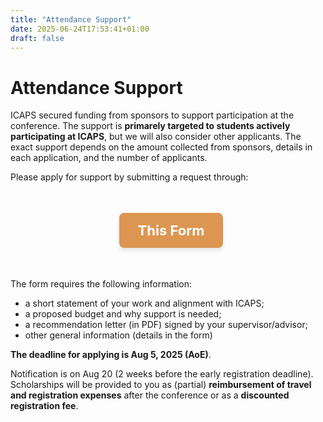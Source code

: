 ```yaml
---
title: "Attendance Support"
date: 2025-06-24T17:53:41+01:00
draft: false
---
```


# Attendance Support

ICAPS secured funding from sponsors to support participation at the conference. The support is **primarely targeted to students actively participating at ICAPS**, but we will also consider other applicants.
The exact support depends on the amount collected from sponsors, details in each application, and the number of applicants. 

Please apply for support by submitting a request through: 
<div style="width: 100%; padding: 1%; text-align: center;">
<p style="text-align: center; margin: 30px 0;">
  <a href="https://docs.google.com/forms/d/e/1FAIpQLSdoF0sE3cQQCmFKUSNM5eS4VEtqVofjOG6xfbPbOlTsCBuyjQ/viewform?usp=dialog" target="_blank" 
     style="background-color:rgb(220, 150, 81); color: white; padding: 15px 30px; 
            font-size: 22px; font-weight: bold; text-decoration: none; 
            border-radius: 8px; display: inline-block; box-shadow: 0 4px 6px rgba(0,0,0,0.1);">
    This Form
  </a>
</p>

</div>

The form requires the following information:
* a short statement of your work and alignment with ICAPS;
* a proposed budget and why support is needed;
* a recommendation letter (in PDF) signed by your supervisor/advisor;
* other general information (details in the form)

**The deadline for applying is Aug 5, 2025 (AoE)**. 

Notification is on Aug 20 (2 weeks before the early registration deadline). Scholarships will be provided to you as (partial) **reimbursement of travel and registration expenses** after the conference or as a **discounted registration fee**.
